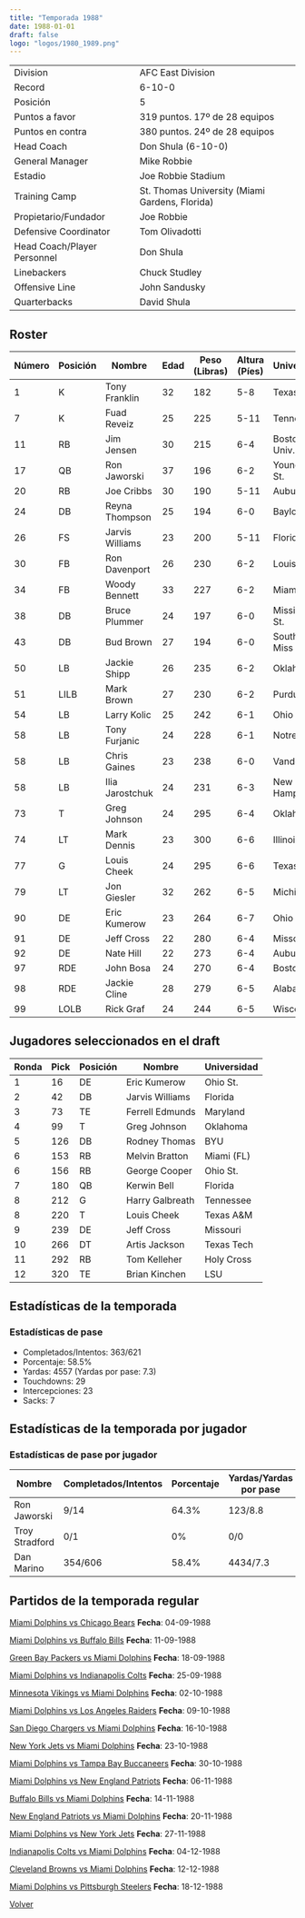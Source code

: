 ```yaml
---
title: "Temporada 1988"
date: 1988-01-01
draft: false
logo: "logos/1980_1989.png"
---
```


|                      |                      |
|-------------------------|---------------------------|
| Division               | AFC East Division            |
| Record                 | 6-10-0              |
| Posición               | 5            |
| Puntos a favor         | 319 puntos. 17º de 28 equipos           |
| Puntos en contra       | 380 puntos. 24º de 28 equipos       |
| Head Coach             | Don Shula (6-10-0)               |
| General Manager        | Mike Robbie      |
| Estadio                | Joe Robbie Stadium             |
| Training Camp          | St. Thomas University (Miami Gardens, Florida)        |
| Propietario/Fundador | Joe Robbie |
| Defensive Coordinator | Tom Olivadotti |
| Head Coach/Player Personnel | Don Shula |
| Linebackers | Chuck Studley |
| Offensive Line | John Sandusky |
| Quarterbacks | David Shula |


## Roster

| Número | Posición | Nombre           | Edad | Peso (Libras) | Altura (Píes) | Universidad          |
|--------|----------|------------------|------|---------------|---------------|----------------------|
| 1 | K | Tony Franklin | 32 | 182 | 5-8 | Texas A&M |
| 7 | K | Fuad Reveiz | 25 | 225 | 5-11 | Tennessee |
| 11 | RB | Jim Jensen | 30 | 215 | 6-4 | Boston Univ. |
| 17 | QB | Ron Jaworski | 37 | 196 | 6-2 | Youngstown St. |
| 20 | RB | Joe Cribbs | 30 | 190 | 5-11 | Auburn |
| 24 | DB | Reyna Thompson | 25 | 194 | 6-0 | Baylor |
| 26 | FS | Jarvis Williams | 23 | 200 | 5-11 | Florida |
| 30 | FB | Ron Davenport | 26 | 230 | 6-2 | Louisville |
| 34 | FB | Woody Bennett | 33 | 227 | 6-2 | Miami (FL) |
| 38 | DB | Bruce Plummer | 24 | 197 | 6-0 | Mississippi St. |
| 43 | DB | Bud Brown | 27 | 194 | 6-0 | Southern Miss |
| 50 | LB | Jackie Shipp | 26 | 235 | 6-2 | Oklahoma |
| 51 | LILB | Mark Brown | 27 | 230 | 6-2 | Purdue |
| 54 | LB | Larry Kolic | 25 | 242 | 6-1 | Ohio St. |
| 58 | LB | Tony Furjanic | 24 | 228 | 6-1 | Notre Dame |
| 58 | LB | Chris Gaines | 23 | 238 | 6-0 | Vanderbilt |
| 58 | LB | Ilia Jarostchuk | 24 | 231 | 6-3 | New Hampshire |
| 73 | T | Greg Johnson | 24 | 295 | 6-4 | Oklahoma |
| 74 | LT | Mark Dennis | 23 | 300 | 6-6 | Illinois |
| 77 | G | Louis Cheek | 24 | 295 | 6-6 | Texas A&M |
| 79 | LT | Jon Giesler | 32 | 262 | 6-5 | Michigan |
| 90 | DE | Eric Kumerow | 23 | 264 | 6-7 | Ohio St. |
| 91 | DE | Jeff Cross | 22 | 280 | 6-4 | Missouri |
| 92 | DE | Nate Hill | 22 | 273 | 6-4 | Auburn |
| 97 | RDE | John Bosa | 24 | 270 | 6-4 | Boston Col. |
| 98 | RDE | Jackie Cline | 28 | 279 | 6-5 | Alabama |
| 99 | LOLB | Rick Graf | 24 | 244 | 6-5 | Wisconsin |


## Jugadores seleccionados en el draft

| Ronda | Pick | Posición | Nombre           | Universidad          |
|-------|------|----------|------------------|----------------------|
| 1 | 16 | DE | Eric Kumerow | Ohio St. |
| 2 | 42 | DB | Jarvis Williams | Florida |
| 3 | 73 | TE | Ferrell Edmunds | Maryland |
| 4 | 99 | T | Greg Johnson | Oklahoma |
| 5 | 126 | DB | Rodney Thomas | BYU |
| 6 | 153 | RB | Melvin Bratton | Miami (FL) |
| 6 | 156 | RB | George Cooper | Ohio St. |
| 7 | 180 | QB | Kerwin Bell | Florida |
| 8 | 212 | G | Harry Galbreath | Tennessee |
| 8 | 220 | T | Louis Cheek | Texas A&M |
| 9 | 239 | DE | Jeff Cross | Missouri |
| 10 | 266 | DT | Artis Jackson | Texas Tech |
| 11 | 292 | RB | Tom Kelleher | Holy Cross |
| 12 | 320 | TE | Brian Kinchen | LSU |


## Estadísticas de la temporada
### Estadísticas de pase
* Completados/Intentos: 363/621
* Porcentaje: 58.5%
* Yardas: 4557 (Yardas por pase: 7.3)
* Touchdowns: 29
* Intercepciones: 23
* Sacks: 7

## Estadísticas de la temporada por jugador
### Estadísticas de pase por jugador
| Nombre | Completados/Intentos | Porcentaje | Yardas/Yardas por pase | TDs | Intercepciones | Sacks |
|--------|----------------------|------------|------------------------|-----|----------------|-------|
| Ron Jaworski | 9/14 | 64.3% | 123/8.8 | 1 | 0 | 1 |
| Troy Stradford | 0/1 | 0% | 0/0 | 0 | 0 | 0 |
| Dan Marino | 354/606 | 58.4% | 4434/7.3 | 28 | 23 | 6 |


## Partidos de la temporada regular

[Miami Dolphins vs Chicago Bears](/historia/partidos/mia-chi-19880904) **Fecha**: 04-09-1988

[Miami Dolphins vs Buffalo Bills](/historia/partidos/mia-buf-19880911) **Fecha**: 11-09-1988

[Green Bay Packers vs Miami Dolphins](/historia/partidos/gb-mia-19880918) **Fecha**: 18-09-1988

[Miami Dolphins vs Indianapolis Colts](/historia/partidos/mia-ind-19880925) **Fecha**: 25-09-1988

[Minnesota Vikings vs Miami Dolphins](/historia/partidos/min-mia-19881002) **Fecha**: 02-10-1988

[Miami Dolphins vs Los Angeles Raiders](/historia/partidos/mia-rai-19881009) **Fecha**: 09-10-1988

[San Diego Chargers vs Miami Dolphins](/historia/partidos/sd-mia-19881016) **Fecha**: 16-10-1988

[New York Jets vs Miami Dolphins](/historia/partidos/nyj-mia-19881023) **Fecha**: 23-10-1988

[Miami Dolphins vs Tampa Bay Buccaneers](/historia/partidos/mia-tb-19881030) **Fecha**: 30-10-1988

[Miami Dolphins vs New England Patriots](/historia/partidos/mia-ne-19881106) **Fecha**: 06-11-1988

[Buffalo Bills vs Miami Dolphins](/historia/partidos/buf-mia-19881114) **Fecha**: 14-11-1988

[New England Patriots vs Miami Dolphins](/historia/partidos/ne-mia-19881120) **Fecha**: 20-11-1988

[Miami Dolphins vs New York Jets](/historia/partidos/mia-nyj-19881127) **Fecha**: 27-11-1988

[Indianapolis Colts vs Miami Dolphins](/historia/partidos/ind-mia-19881204) **Fecha**: 04-12-1988

[Cleveland Browns vs Miami Dolphins](/historia/partidos/cle-mia-19881212) **Fecha**: 12-12-1988

[Miami Dolphins vs Pittsburgh Steelers](/historia/partidos/mia-pit-19881218) **Fecha**: 18-12-1988





[Volver](/historia)